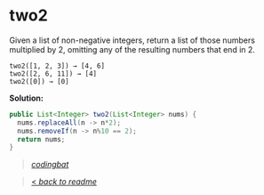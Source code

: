 # two2

Given a list of non-negative integers, return a list of those numbers multiplied by 2, omitting any of the resulting numbers that end in 2.

```
two2([1, 2, 3]) → [4, 6]
two2([2, 6, 11]) → [4]
two2([0]) → [0]
```

**Solution:**

```java
public List<Integer> two2(List<Integer> nums) {
  nums.replaceAll(n -> n*2);
  nums.removeIf(n -> n%10 == 2);
  return nums;
}
```

> _[codingbat](https://codingbat.com/prob/p148198)_

> [< _back to readme_](/README.md)
